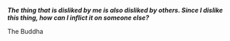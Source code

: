 _**The thing that is disliked by me is also disliked by others. Since I dislike this thing, how can I inflict it on someone else?**_

The Buddha